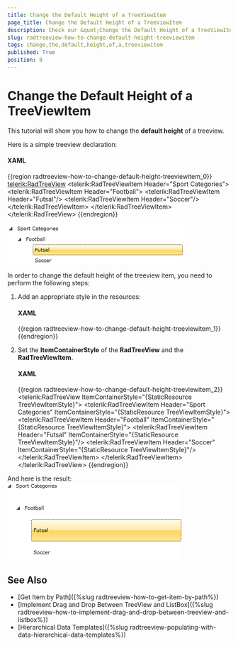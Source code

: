 ```yaml
---
title: Change the Default Height of a TreeViewItem
page_title: Change the Default Height of a TreeViewItem
description: Check our &quot;Change the Default Height of a TreeViewItem&quot; documentation article for the RadTreeView {{ site.framework_name }} control.
slug: radtreeview-how-to-change-default-height-treeviewitem
tags: change,the,default,height,of,a,treeviewitem
published: True
position: 8
---
```


# Change the Default Height of a TreeViewItem

This tutorial will show you how to change the __default height__ of a treeview.

Here is a simple treeview declaration: 

#### __XAML__

{{region radtreeview-how-to-change-default-height-treeviewitem_0}}
	<telerik:RadTreeView>
	    <telerik:RadTreeViewItem Header="Sport Categories">
	        <telerik:RadTreeViewItem Header="Football">
	            <telerik:RadTreeViewItem Header="Futsal"/>
	            <telerik:RadTreeViewItem Header="Soccer"/>
	        </telerik:RadTreeViewItem>
	    </telerik:RadTreeViewItem>
	</telerik:RadTreeView>
	{{endregion}}

![WPF RadTreeView ](images/RadTreeView_HowToChangeDefaultHeight_001.png)

In order to change the default height of the treeview item, you need to perform the following steps:

1. Add an appropriate style in the resources: 

	#### __XAML__

	{{region radtreeview-how-to-change-default-height-treeviewitem_1}}
		<Style TargetType="telerik:RadTreeViewItem" x:Key="TreeViewItemStyle">
			<Setter Property="MinHeight" Value="50"></Setter>
		</Style>
		{{endregion}}

2. Set the __ItemContainerStyle__ of the __RadTreeView__ and the __RadTreeViewItem__. 

	#### __XAML__

	{{region radtreeview-how-to-change-default-height-treeviewitem_2}}
		<telerik:RadTreeView ItemContainerStyle="{StaticResource TreeViewItemStyle}">
			<telerik:RadTreeViewItem Header="Sport Categories" ItemContainerStyle="{StaticResource TreeViewItemStyle}">
				<telerik:RadTreeViewItem Header="Football" ItemContainerStyle="{StaticResource TreeViewItemStyle}">
					<telerik:RadTreeViewItem Header="Futsal" ItemContainerStyle="{StaticResource TreeViewItemStyle}"/>
					<telerik:RadTreeViewItem Header="Soccer" ItemContainerStyle="{StaticResource TreeViewItemStyle}"/>
				</telerik:RadTreeViewItem>
			</telerik:RadTreeViewItem>
		</telerik:RadTreeView>
		{{endregion}}

And here is the result: 
![WPF RadTreeView ](images/RadTreeView_HowToChangeDefaultHeight_010.png)

## See Also
 * [Get Item by Path]({%slug radtreeview-how-to-get-item-by-path%})
 * [Implement Drag and Drop Between TreeView and ListBox]({%slug radtreeview-how-to-implement-drag-and-drop-between-treeview-and-listbox%})
 * [Hierarchical Data Templates]({%slug radtreeview-populating-with-data-hierarchical-data-templates%})